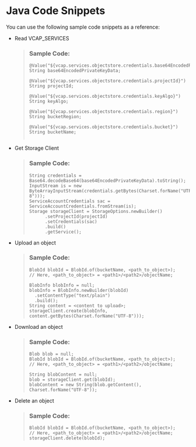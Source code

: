 <!-- loio6248ccbf3e12417eab39aa207f80ed66 -->

# Java Code Snippets



You can use the following sample code snippets as a reference:

-   Read VCAP\_SERVICES

    > ### Sample Code:  
    > ```
    > @Value("${vcap.services.objectstore.credentials.base64EncodedPrivateKeyData}")  
    > String base64EncodedPrivateKeyData;  
    > 
    > @Value("${vcap.services.objectstore.credentials.projectId}")  
    > String projectId;   
    > 
    > @Value("${vcap.services.objectstore.credentials.keyAlgo}")   
    > String keyAlgo;   
    > 
    > @Value("${vcap.services.objectstore.credentials.region}")   
    > String bucketRegion;   
    > 
    > @Value("${vcap.services.objectstore.credentials.bucket}")  
    > String bucketName;  
    >   
    > 
    > ```

-   Get Storage Client

    > ### Sample Code:  
    > ```
    > String credentials = Base64.decodeBase64(base64EncodedPrivateKeyData).toString();
    > InputStream is = new ByteArrayInputStream(credentials.getBytes(Charset.forName("UTF-8")));
    > ServiceAccountCredentials sac = ServiceAccountCredentials.fromStream(is);
    > Storage storageClient = StorageOptions.newBuilder()
    > 		.setProjectId(projectId)
    > 		.setCredentials(sac)
    > 		.build()
    > 		.getService();  
    > ```

-   Upload an object

    > ### Sample Code:  
    > ```
    > BlobId blobId = BlobId.of(bucketName, <path_to_object>);
    > // Here, <path_to_object> = <path1>/<path2>/objectName;
    > 
    > BlobInfo blobInfo = null;
    > blobInfo = BlobInfo.newBuilder(blobId)
    > 	.setContentType("text/plain")
    > 	.build();
    > String content = <content to upload>;
    > storageClient.create(blobInfo, content.getBytes(Charset.forName("UTF-8")));
    > ```

-   Download an object

    > ### Sample Code:  
    > ```
    > Blob blob = null;
    > BlobId blobId = BlobId.of(bucketName, <path_to_object>);
    > // Here, <path_to_object> = <path1>/<path2>/objectName;
    > 
    > String blobContent = null;
    > blob = storageClient.get(blobId);
    > blobContent = new String(blob.getContent(), Charset.forName("UTF-8"));
    > ```

-   Delete an object

    > ### Sample Code:  
    > ```
    > BlobId blobId = BlobId.of(bucketName, <path_to_object>);
    > // Here, <path_to_object> = <path1>/<path2>/objectName;
    > storageClient.delete(blobId);
    > ```


